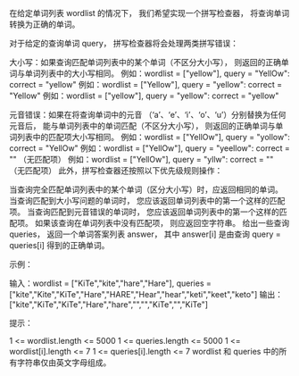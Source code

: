 在给定单词列表 wordlist 的情况下，
我们希望实现一个拼写检查器，
将查询单词转换为正确的单词。

对于给定的查询单词 query，
拼写检查器将会处理两类拼写错误：

大小写：如果查询匹配单词列表中的某个单词（不区分大小写），
则返回的正确单词与单词列表中的大小写相同。
例如：wordlist = ["yellow"], query = "YellOw": correct = "yellow"
例如：wordlist = ["Yellow"], query = "yellow": correct = "Yellow"
例如：wordlist = ["yellow"], query = "yellow": correct = "yellow"

元音错误：如果在将查询单词中的元音
（‘a’、‘e’、‘i’、‘o’、‘u’）分别替换为任何元音后，
能与单词列表中的单词匹配（不区分大小写），
则返回的正确单词与单词列表中的匹配项大小写相同。
例如：wordlist = ["YellOw"], query = "yollow": correct = "YellOw"
例如：wordlist = ["YellOw"], query = "yeellow": correct = "" （无匹配项）
例如：wordlist = ["YellOw"], query = "yllw": correct = "" （无匹配项）
此外，拼写检查器还按照以下优先级规则操作：

当查询完全匹配单词列表中的某个单词（区分大小写）时，应返回相同的单词。
当查询匹配到大小写问题的单词时，
您应该返回单词列表中的第一个这样的匹配项。
当查询匹配到元音错误的单词时，
您应该返回单词列表中的第一个这样的匹配项。
如果该查询在单词列表中没有匹配项，
则应返回空字符串。
给出一些查询 queries，
返回一个单词答案列表 answer，
其中 answer[i] 是由查询 query = queries[i] 得到的正确单词。

 

示例：

输入：wordlist = ["KiTe","kite","hare","Hare"], 
    queries = ["kite","Kite","KiTe","Hare","HARE","Hear","hear","keti","keet","keto"]
输出：["kite","KiTe","KiTe","Hare","hare","","","KiTe","","KiTe"]
 

提示：

1 <= wordlist.length <= 5000
1 <= queries.length <= 5000
1 <= wordlist[i].length <= 7
1 <= queries[i].length <= 7
wordlist 和 queries 中的所有字符串仅由英文字母组成。